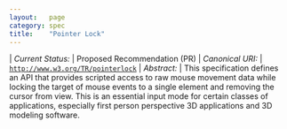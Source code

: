 ```yaml
---
layout:   page
category: spec
title:    "Pointer Lock"
---
```


| *Current Status:* | Proposed Recommendation (PR)
| *Canonical URI:* | [`http://www.w3.org/TR/pointerlock`](http://www.w3.org/TR/pointerlock)
| *Abstract:* | This specification defines an API that provides scripted access to raw mouse movement data while locking the target of mouse events to a single element and removing the cursor from view. This is an essential input mode for certain classes of applications, especially first person perspective 3D applications and 3D modeling software.